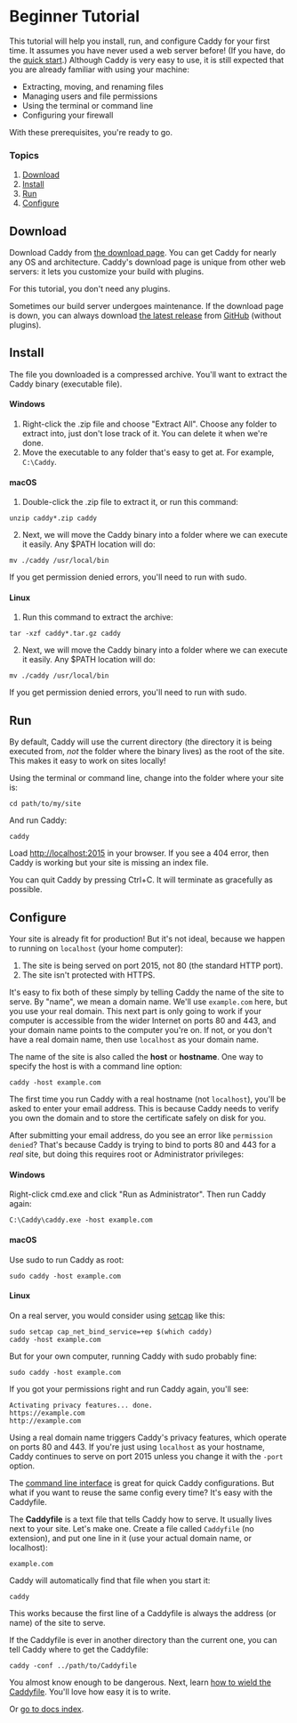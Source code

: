 # Beginner Tutorial

This tutorial will help you install, run, and configure Caddy for your first time. It assumes you have never used a web
server before! (If you have, do the [quick start](/tutorial).) Although Caddy is very easy to use, it is still
expected that you are already familiar with using your machine:

-   Extracting, moving, and renaming files
-   Managing users and file permissions
-   Using the terminal or command line
-   Configuring your firewall

With these prerequisites, you're ready to go.

### Topics

1.  [Download](#download)
2.  [Install](#install)
3.  [Run](#run)
4.  [Configure](#configure)

## Download

Download Caddy from [the download page](/v1/download). You can get Caddy for nearly any OS and architecture. Caddy's
download page is unique from other web servers: it lets you customize your build with plugins.

For this tutorial, you don't need any plugins.

Sometimes our build server undergoes maintenance. If the download page is down, you can always download [the latest
release](https://github.com/caddyserver/caddy/releases/latest) from [GitHub](https://github.com/caddyserver/caddy)
(without plugins).

## Install

The file you downloaded is a compressed archive. You'll want to extract the Caddy binary (executable file).

#### Windows

1. Right-click the .zip file and choose "Extract All". Choose any folder to extract into, just don't lose track of it.
   You can delete it when we're done.
2. Move the executable to any folder that's easy to get at. For example, `C:\Caddy`.

#### macOS

1. Double-click the .zip file to extract it, or run this command:
  ``` shell
  unzip caddy*.zip caddy
  ```
2. Next, we will move the Caddy binary into a folder where we can execute it easily. Any \$PATH location will do:
  ``` shell
  mv ./caddy /usr/local/bin
  ```
  If you get permission denied errors, you'll need to run with sudo.

#### Linux

1. Run this command to extract the archive:
  ``` shell
  tar -xzf caddy*.tar.gz caddy
  ```
2. Next, we will move the Caddy binary into a folder where we can execute it easily. Any \$PATH location will do:
  ``` shell
  mv ./caddy /usr/local/bin
  ```
  If you get permission denied errors, you'll need to run with sudo.

## Run

By default, Caddy will use the current directory (the directory it is being executed from, *not* the folder where the
binary lives) as the root of the site. This makes it easy to work on sites locally!

Using the terminal or command line, change into the folder where your site is:

``` shell
cd path/to/my/site
```

And run Caddy:

``` shell
caddy
```

Load <http://localhost:2015> in your browser. If you see a 404 error, then Caddy is working but your site is missing an
index file.

You can quit Caddy by pressing Ctrl+C. It will terminate as gracefully as possible.

## Configure

Your site is already fit for production! But it's not ideal, because we happen to running on `localhost` (your home
computer):

1.  The site is being served on port 2015, not 80 (the standard HTTP port).
2.  The site isn't protected with HTTPS.

It's easy to fix both of these simply by telling Caddy the name of the site to serve. By "name", we mean a domain name.
We'll use `example.com` here, but you use your real domain. This next part is only going to work if your computer is
accessible from the wider Internet on ports 80 and 443, and your domain name points to the computer you're on. If not,
or you don't have a real domain name, then use `localhost` as your domain name.

The name of the site is also called the **host** or **hostname**. One way to specify the host is with a command line
option:

``` shell
caddy -host example.com
```

The first time you run Caddy with a real hostname (not `localhost`), you'll be asked to enter your email address. This
is because Caddy needs to verify you own the domain and to store the certificate safely on disk for you.

After submitting your email address, do you see an error like `permission denied`? That's because Caddy is trying to
bind to ports 80 and 443 for a *real* site, but doing this requires root or Administrator privileges:

#### Windows

Right-click cmd.exe and click "Run as Administrator". Then run Caddy again:

``` shell
C:\Caddy\caddy.exe -host example.com
```

#### macOS

Use sudo to run Caddy as root:

``` shell
sudo caddy -host example.com
```

#### Linux

On a real server, you would consider using [setcap](https://linux.die.net/man/8/setcap) like this:

``` shell
sudo setcap cap_net_bind_service=+ep $(which caddy)
caddy -host example.com
```

But for your own computer, running Caddy with sudo probably fine:

``` shell
sudo caddy -host example.com
```

If you got your permissions right and run Caddy again, you'll see:

``` caddyfile
Activating privacy features... done.
https://example.com
http://example.com
```

Using a real domain name triggers Caddy's privacy features, which operate on ports 80 and 443. If you're just using
`localhost` as your hostname, Caddy continues to serve on port 2015 unless you change it with the `-port` option.

The [command line interface](/cli) is great for quick Caddy configurations. But what if you want to reuse the same
config every time? It's easy with the Caddyfile.

The **Caddyfile** is a text file that tells Caddy how to serve. It usually lives next to your site. Let's make one.
Create a file called `Caddyfile` (no extension), and put one line in it (use your actual domain name, or localhost):

``` caddyfile
example.com
```

Caddy will automatically find that file when you start it:

``` shell
caddy
```

This works because the first line of a Caddyfile is always the address (or name) of the site to serve.

If the Caddyfile is ever in another directory than the current one, you can tell Caddy where to get the Caddyfile:

``` shell
caddy -conf ../path/to/Caddyfile
```

You almost know enough to be dangerous. Next, learn [how to wield the Caddyfile](/tutorial/caddyfile). You'll love how
easy it is to write.

Or [go to docs index](/).
